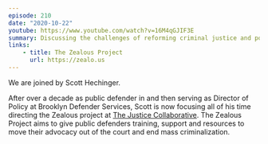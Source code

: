 ```yaml
---
episode: 210
date: "2020-10-22"
youtube: https://www.youtube.com/watch?v=16M4qGJIF3E
summary: Discussing the challenges of reforming criminal justice and policing
links:
    - title: The Zealous Project
      url: https://zealo.us
---
```

We are joined by Scott Hechinger.

After over a decade as public defender in and then serving as Director of Policy at Brooklyn Defender Services, Scott is now focusing all of his time directing the Zealous project at [The Justice Collaborative][tjc]. The Zealous Project aims to give public defenders training, support and resources to move their advocacy out of the court and end mass criminalization.

[tjc]: https://thejusticecollaborative.com/
